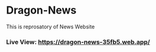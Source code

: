 # Dragon-News

This is reprosatory of News Website

### Live View: https://dragon-news-35fb5.web.app/
